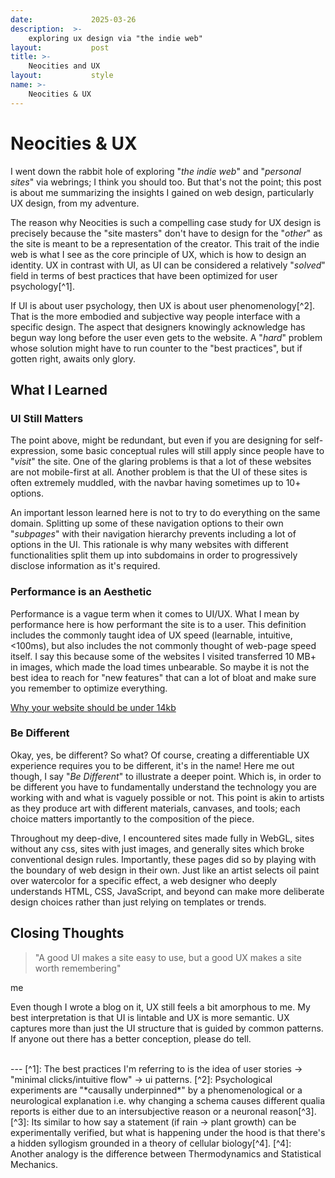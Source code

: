 ```yaml
---
date:             2025-03-26
description:  >-
    exploring ux design via "the indie web"
layout:           post
title: >-
    Neocities and UX
layout:           style
name: >-
    Neocities & UX
---
```


# Neocities & UX

I went down the rabbit hole of exploring "*the indie web*" and "*personal sites*" via webrings; I think you should too. But that's not the point; this post is about me summarizing the insights I gained on web design, particularly UX design, from my adventure.

The reason why Neocities is such a compelling case study for UX design is precisely because the "site masters" don't have to design for the "*other*" as the site is meant to be a representation of the creator. This trait of the indie web is what I see as the core principle of UX, which is how to design an identity. UX in contrast with UI, as UI can be considered a relatively "*solved*" field in terms of best practices that have been optimized for user psychology[^1].

If UI is about user psychology, then UX is about user phenomenology[^2]. That is the more embodied and subjective way people interface with a specific design. The aspect that designers knowingly acknowledge has begun way long before the user even gets to the website. A "*hard*" problem whose solution might have to run counter to the "best practices", but if gotten right, awaits only glory.

## What I Learned

### UI Still Matters

The point above, might be redundant, but even if you are designing for self-expression, some basic conceptual rules will still apply since people have to "*visit*" the site. One of the glaring problems is that a lot of these websites are not mobile-first at all. Another problem is that the UI of these sites is often extremely muddled, with the navbar having sometimes up to 10+ options.

An important lesson learned here is not to try to do everything on the same domain. Splitting up some of these navigation options to their own "*subpages*" with their navigation hierarchy prevents including a lot of options in the UI. This rationale is why many websites with different functionalities split them up into subdomains in order to progressively disclose information as it's required.

### Performance is an Aesthetic

Performance is a vague term when it comes to UI/UX. What I mean by performance here is how performant the site is to a user. This definition includes the commonly taught idea of UX speed (learnable, intuitive, <100ms), but also includes the not commonly thought of web-page speed itself. I say this because some of the websites I visited transferred 10 MB+ in images, which made the load times unbearable. So maybe it is not the best idea to reach for "new features" that can a lot of bloat and make sure you remember to optimize everything.

[Why your website should be under 14kb](https://endtimes.dev/why-your-website-should-be-under-14kb-in-size/)

### Be Different

Okay, yes, be different? So what? Of course, creating a differentiable UX experience requires you to be different, it's in the name! Here me out though, I say "*Be Different*" to illustrate a deeper point. Which is, in order to be different you have to fundamentally understand the technology you are working with and what is vaguely possible or not. This point is akin to artists as they produce art with different materials, canvases, and tools; each choice matters importantly to the composition of the piece.

Throughout my deep-dive, I encountered sites made fully in WebGL, sites without any css, sites with just images, and generally sites which broke conventional design rules. Importantly, these pages did so by playing with the boundary of web design in their own. Just like an artist selects oil paint over watercolor for a specific effect, a web designer who deeply understands HTML, CSS, JavaScript, and beyond can make more deliberate design choices rather than just relying on templates or trends.

## Closing Thoughts

> "A good UI makes a site easy to use, but a good UX makes a site worth remembering"
<figcaption class="blockquote-footer">me</figcaption>

Even though I wrote a blog on it, UX still feels a bit amorphous to me. My best interpretation is that UI is lintable and UX is more semantic. UX captures more than just the UI structure that is guided by common patterns. If anyone out there has a better conception, please do tell.

<br/>
---
[^1]: The best practices I'm referring to is the idea of user stories -> "minimal clicks/intuitive flow" -> ui patterns.
[^2]: Psychological experiments are "*causally underpinned*" by a phenomenological or a neurological explanation i.e. why changing a schema causes different qualia reports is either due to an intersubjective reason or a neuronal reason[^3].
[^3]: Its similar to how say a statement (if rain -> plant growth) can be experimentally verified, but what is happening under the hood is that there's a hidden syllogism grounded in a theory of cellular biology[^4].
[^4]: Another analogy is the difference between Thermodynamics and Statistical Mechanics.
